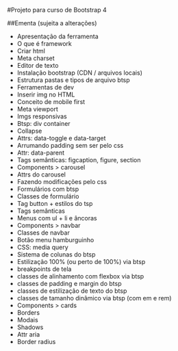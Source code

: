 #Projeto para curso de Bootstrap 4

##Ementa (sujeita a alterações)

* Apresentação da ferramenta
* O que é framework
* Criar html
* Meta charset
* Editor de texto
* Instalação bootstrap (CDN / arquivos locais)
* Estrutura pastas e tipos de arquivo btsp
* Ferramentas de dev
* Inserir img no HTML
* Conceito de mobile first
* Meta viewport
* Imgs responsivas
* Btsp: div container
* Collapse
* Attrs: data-toggle e data-target
* Arrumando padding sem ser pelo css
* Attr: data-parent
* Tags semânticas: figcaption, figure, section
* Components > carousel
* Attrs do carousel
* Fazendo modificações pelo css
* Formulários com btsp
* Classes de formulário
* Tag button + estilos do tsp
* Tags semânticas
* Menus com ul + li e âncoras
* Components > navbar
* Classes de navbar
* Botão menu hamburguinho
* CSS: media query
* Sistema de colunas do btsp
* Estilização 100% (ou perto de 100%) via btsp
* breakpoints de tela
* classes de alinhamento com flexbox via btsp
* classes de padding e margin do btsp
* classes de estilização de texto do btsp
* classes de tamanho dinâmico via btsp (com em e rem)
* Components > cards
* Borders
* Modais
* Shadows
* Attr aria
* Border radius

